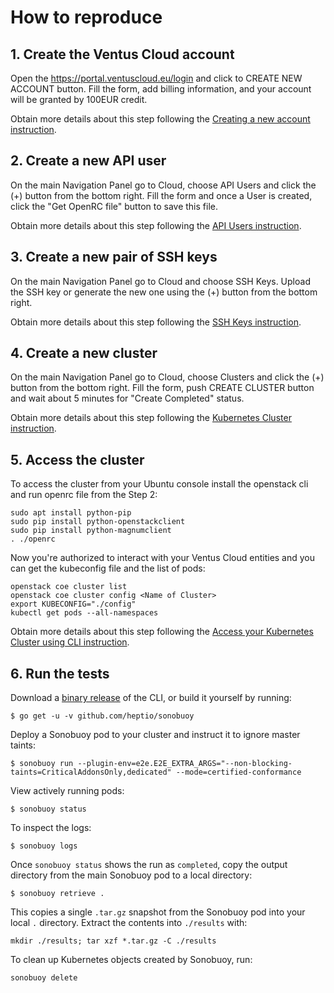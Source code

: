# How to reproduce

## 1. Create the Ventus Cloud account 
Open the https://portal.ventuscloud.eu/login and click to CREATE NEW ACCOUNT button.
Fill the form, add billing information, and your account will be granted by 100EUR credit.

Obtain more details about this step following the [Creating a new account instruction](https://ventuscloud.eu/docs/quickstarts/create-account).

## 2. Create a new API user
On the main Navigation Panel go to Cloud, choose API Users and click the (+) button from the bottom right.
Fill the form and once a User is created, click the "Get OpenRC file" button to save this file.

Obtain more details about this step following the [API Users instruction](https://ventuscloud.eu/docs/coretasks/api-users).

## 3. Create a new pair of SSH keys
On the main Navigation Panel go to Cloud and choose SSH Keys. 
Upload the SSH key or generate the new one using the (+) button from the bottom right.

Obtain more details about this step following the [SSH Keys instruction](https://ventuscloud.eu/docs/coretasks/ssh-keys).

## 4. Create a new cluster
On the main Navigation Panel go to Cloud, choose Clusters and click the (+) button from the bottom right.
Fill the form, push CREATE CLUSTER button and wait about 5 minutes for "Create Completed" status.

Obtain more details about this step following the [Kubernetes Cluster instruction](https://ventuscloud.eu/docs/Kubernetes/kubernetes-cluster).

## 5. Access the cluster
To access the cluster from your Ubuntu console install the openstack cli and run openrc file from the Step 2:
```
sudo apt install python-pip
sudo pip install python-openstackclient
sudo pip install python-magnumclient
. ./openrc
```
Now you're authorized to interact with your Ventus Cloud entities and you can get the kubeconfig file and the list of pods:
```
openstack coe cluster list
openstack coe cluster config <Name of Cluster>
export KUBECONFIG="./config"
kubectl get pods --all-namespaces
```

Obtain more details about this step following the [Access your Kubernetes Cluster using CLI instruction](https://ventuscloud.eu/docs/Kubernetes/access-by-cli).

## 6. Run the tests
Download a [binary release](https://github.com/heptio/sonobuoy/releases) of the CLI, or build it yourself by running:

```
$ go get -u -v github.com/heptio/sonobuoy
```

Deploy a Sonobuoy pod to your cluster and instruct it to ignore master taints:

```
$ sonobuoy run --plugin-env=e2e.E2E_EXTRA_ARGS="--non-blocking-taints=CriticalAddonsOnly,dedicated" --mode=certified-conformance
```

View actively running pods:

```
$ sonobuoy status
```

To inspect the logs:

```
$ sonobuoy logs
```

Once `sonobuoy status` shows the run as `completed`, copy the output directory from the main Sonobuoy pod to
a local directory:

```
$ sonobuoy retrieve .
```

This copies a single `.tar.gz` snapshot from the Sonobuoy pod into your local `.` directory. Extract the contents into `./results` with:

```
mkdir ./results; tar xzf *.tar.gz -C ./results
```

To clean up Kubernetes objects created by Sonobuoy, run:

```
sonobuoy delete
```

